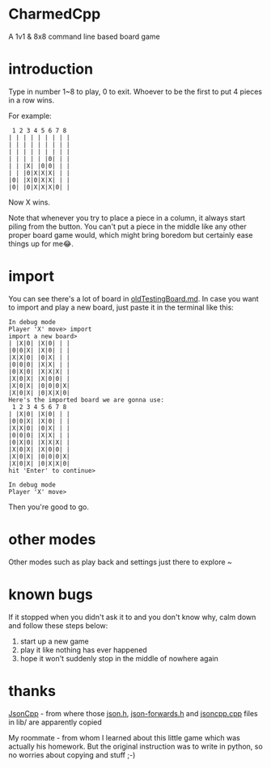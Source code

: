 # CharmedCpp
A 1v1 & 8x8 command line based board game

# introduction
Type in number 1~8 to play, 0 to exit. Whoever to be the first to put 4 pieces in a row wins.

For example:
```
 1 2 3 4 5 6 7 8
| | | | | | | | |
| | | | | | | | |
| | | | | | | | |
| | | | | |0| | |
| | |X| |0|0| | |
| | |0|X|X|X| | |
|0| |X|0|X|X| | |
|0| |0|X|X|X|0| |
```
Now X wins.

Note that whenever you try to place a piece in a column, it always start piling from the button. You can't put a piece in the middle like any other proper board game would, which might bring boredom but certainly ease things up for me😂.


# import
You can see there's a lot of board in [oldTestingBoard.md](./oldTestingBoard.md). In case you want to import and play a new board, just paste it in the terminal like this:  
```
In debug mode
Player 'X' move> import
import a new board>
| |X|0| |X|0| | |
|0|0|X| |X|0| | |
|X|X|0| |0|X| | |
|0|0|0| |X|X| | |
|0|X|0| |X|X|X| |
|X|0|X| |X|0|0| |
|X|0|X| |0|0|0|X|
|X|0|X| |0|X|X|0|
Here's the imported board we are gonna use:
 1 2 3 4 5 6 7 8
| |X|0| |X|0| | |
|0|0|X| |X|0| | |
|X|X|0| |0|X| | |
|0|0|0| |X|X| | |
|0|X|0| |X|X|X| |
|X|0|X| |X|0|0| |
|X|0|X| |0|0|0|X|
|X|0|X| |0|X|X|0|
hit 'Enter' to continue>

In debug mode
Player 'X' move>
```
Then you're good to go.  

# other modes
Other modes such as play back and settings just there to explore \~

# known bugs
If it stopped when you didn't ask it to and you don't know why, calm down and follow these steps below:
1. start up a new game
2. play it like nothing has ever happened
3. hope it won't suddenly stop in the middle of nowhere again

# thanks
[JsonCpp](https://github.com/open-source-parsers/jsoncpp) - from where those [json.h](./lib/json.h), [json-forwards.h](./lib/json-forwards.h) and [jsoncpp.cpp](./lib/jsoncpp.cpp) files in lib/ are apparently copied

My roommate - from whom I learned about this little game which was actually his homework. But the original instruction was to write in python, so no worries about copying and stuff ;-)
